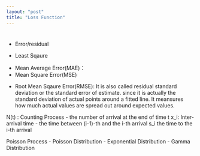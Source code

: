 ```yaml
---
layout: "post"
title: "Loss Function"
---
```


# 
* Error/residual
<!-- r_{i} = y_{i}-\hat{y}_{i} -->
* Least Sqaure
<!-- \sum_{i=1}^{n} r_{i}^{2} -->
* Mean Average Error(MAE)： 
* Mean Square Error(MSE)
<!-- \frac{1}{n} \sum_{i=1}^{n} r_{i}^{2} -->
* Root Mean Sqaure Error(RMSE): It is also called residual standard deviation or the standard error of estimate. since it is actually the standard deviation of actual points around a fitted line. It meansures how much actual values are spread out around expected values. 

<!-- Standard error (SE) of a statistic is the approximate standard deviation of a statistical sample population.

Standard error is the standard deviation of the sampling distribution of a statistics. -->






N(t) : Counting Process - the number of arrival at the end of time t
x_i: Inter-arrival time - the time between (i-1)-th and the i-th arrival 
s_i the time to the i-th arrival

Poisson Process - Poisson Distribution - Exponential Distribution - Gamma Distribution 



